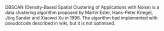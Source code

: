 DBSCAN (Density-Based Spatial Clustering of Applications with Noise) is a data clustering algorithm proposed by Martin Ester, Hans-Peter Kriegel, Jörg Sander and Xiaowei Xu in 1996. The algorithm had implemented with pseudocode described in wiki, but it is not optimised.
